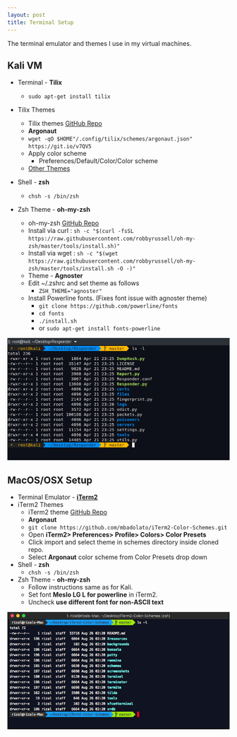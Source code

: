 ```yaml
---
layout: post
title: Terminal Setup
---
```


The terminal emulator and themes I use in my virtual machines.

<!-- more -->

## Kali VM

- Terminal - **Tilix**
	- `sudo apt-get install tilix`
- Tilix Themes
	- Tilix themes [GitHub Repo](https://github.com/storm119/Tilix-Themes)
	- **Argonaut**
	- `wget -qO $HOME"/.config/tilix/schemes/argonaut.json" https://git.io/v7QV5`
	- Apply color scheme
		- Preferences/Default/Color/Color scheme
	- [Other Themes](https://github.com/storm119/Tilix-Themes/blob/master/Themes.md)
- Shell - **zsh**
	- `chsh -s /bin/zsh`

- Zsh Theme - **oh-my-zsh**
	- oh-my-zsh [GitHub Repo](https://github.com/robbyrussell/oh-my-zsh)
	- Install via curl : `sh -c "$(curl -fsSL https://raw.githubusercontent.com/robbyrussell/oh-my-zsh/master/tools/install.sh)"`
	- Install via wget : `sh -c "$(wget https://raw.githubusercontent.com/robbyrussell/oh-my-zsh/master/tools/install.sh -O -)"`
	- Theme - **Agnoster**
	- Edit ~/.zshrc and set theme as follows
		- `ZSH_THEME="agnoster"`
	- Install Powerline fonts. (Fixes font issue with agnoster theme)
		- `git clone https://github.com/powerline/fonts`
		- `cd fonts`
		- `./install.sh`
		- or `sudo apt-get install fonts-powerline`

![Kali Terminal](/assets/term-setup/kali-setup.PNG)

## MacOS/OSX Setup

- Terminal Emulator - [**iTerm2**](https://www.iterm2.com/)
- iTerm2 Themes
	- iTerm2 theme [GitHub Repo](https://github.com/mbadolato/iTerm2-Color-Schemes)
	- **Argonaut**
	- `git clone https://github.com/mbadolato/iTerm2-Color-Schemes.git`
	- Open **iTerm2> Preferences> Profile> Colors> Color Presets**
	- Click import and select theme in schemes directory inside cloned repo.
	- Select **Argonaut** color scheme from Color Presets drop down
- Shell - **zsh**
	- `chsh -s /bin/zsh`
- Zsh Theme - **oh-my-zsh**
	- Follow instructions same as for Kali.
	- Set font **Meslo LG L for powerline** in iTerm2.
	- Uncheck **use different font for non-ASCII text**

![OSX Terminal](/assets/term-setup/mac-os-setup.PNG)

